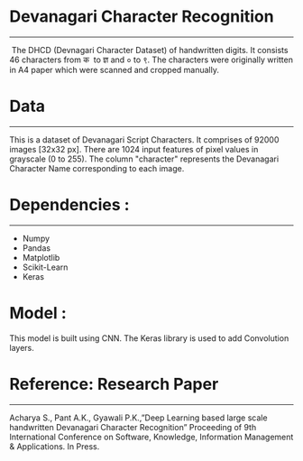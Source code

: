 <h1><strong>Devanagari Character Recognition</strong></h1>
<hr />
<p>&nbsp;The DHCD (Devnagari Character Dataset) of handwritten digits. It consists 46 characters from क &nbsp;to&nbsp;ज्ञ and&nbsp;० to ९.&nbsp;The characters were&nbsp;originally written in A4 paper which were scanned and cropped manually.</p>
<h1>Data</h1>
<hr />
<p>This is a dataset of Devanagari Script Characters. It comprises of 92000 images [32x32 px].&nbsp;There are 1024 input features of pixel values in grayscale (0 to 255). The column "character" represents the Devanagari Character Name corresponding to each image.</p>

<h1>Dependencies :</h1>
<hr />
<ul>
<li>Numpy</li>
<li>Pandas</li>
<li>Matplotlib</li>
<li>Scikit-Learn</li>
<li>Keras</li>
</ul>

<h1>Model :</h1>
<p>This model is built using CNN. The Keras library is used to add Convolution layers.</p>

<h1><strong>Reference: Research Paper</strong></h1>
<hr />
<p>Acharya S., Pant A.K., Gyawali P.K.,&rdquo;Deep Learning based large scale handwritten Devanagari Character Recognition&rdquo; Proceeding of 9th International Conference on Software, Knowledge, Information Management &amp; Applications. In Press.</p>
